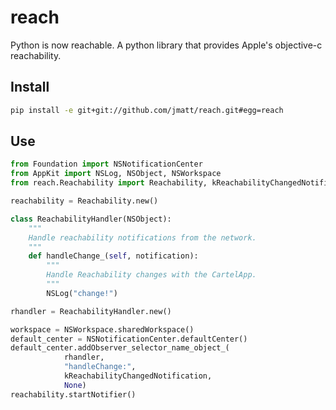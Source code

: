 reach
=====

Python is now reachable. A python library that provides Apple's
objective-c reachability.

Install
-------

```bash
pip install -e git+git://github.com/jmatt/reach.git#egg=reach 
```

Use
---

```python
from Foundation import NSNotificationCenter
from AppKit import NSLog, NSObject, NSWorkspace
from reach.Reachability import Reachability, kReachabilityChangedNotification

reachability = Reachability.new()

class ReachabilityHandler(NSObject):
    """
    Handle reachability notifications from the network.
    """
    def handleChange_(self, notification):
        """
        Handle Reachability changes with the CartelApp.
        """
        NSLog("change!")

rhandler = ReachabilityHandler.new()

workspace = NSWorkspace.sharedWorkspace()
default_center = NSNotificationCenter.defaultCenter()
default_center.addObserver_selector_name_object_(
            rhandler,
            "handleChange:",
            kReachabilityChangedNotification,
            None)
reachability.startNotifier()
```
